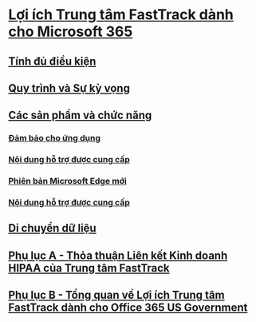 # [Lợi ích Trung tâm FastTrack dành cho Microsoft 365](introduction.md)
## [Tính đủ điều kiện](eligibility.md)
## [Quy trình và Sự kỳ vọng](process-and-expectations.md)
## [Các sản phẩm và chức năng](products-and-capabilities.md)
### [Đảm bảo cho ứng dụng](Win-10-app-assure.md)
### [Nội dung hỗ trợ được cung cấp](Win-10-app-assure-assistance-offered.md)
### [Phiên bản Microsoft Edge mới](Win-10-microsoft-edge.md)
### [Nội dung hỗ trợ được cung cấp](Win-10-microsoft-edge-assistance-offered.md)
## [Di chuyển dữ liệu](data-migration.md)
## [Phụ lục A - Thỏa thuận Liên kết Kinh doanh HIPAA của Trung tâm FastTrack](O365-hipaa-business-associate-agreement.md)
## [Phụ lục B - Tổng quan về Lợi ích Trung tâm FastTrack dành cho Office 365 US Government](US-Gov-appendix-overview.md)


